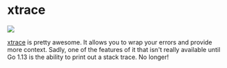 # xtrace

[![](https://godoc.org/github.com/ollien/xtrace?status.svg)](http://godoc.org/github.com/ollien/xtrace)

[xtrace](https://godoc.org/golang.org/x/xerrors) is pretty awesome. It allows you to wrap your errors and provide more context. Sadly, one of the features of it that isn't really available until Go 1.13 is the ability to print out a stack trace. No longer!